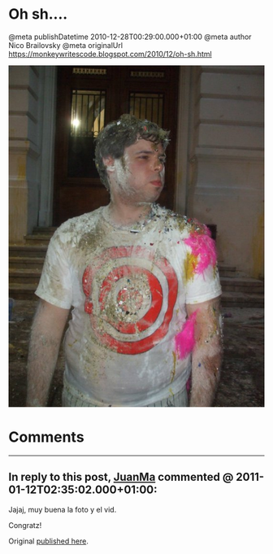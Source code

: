 # Oh sh....

@meta publishDatetime 2010-12-28T00:29:00.000+01:00
@meta author Nico Brailovsky
@meta originalUrl https://monkeywritescode.blogspot.com/2010/12/oh-sh.html

![](/blog_img/162860_1690805062851_1019466211_1918142_1037795_n1.jpg)


# Comments

---
## In reply to this post, [JuanMa]() commented @ 2011-01-12T02:35:02.000+01:00:

Jajaj, muy buena la foto y el vid.

Congratz!

Original [published here](md_blog/2010/1228_Ohsh.....md).
